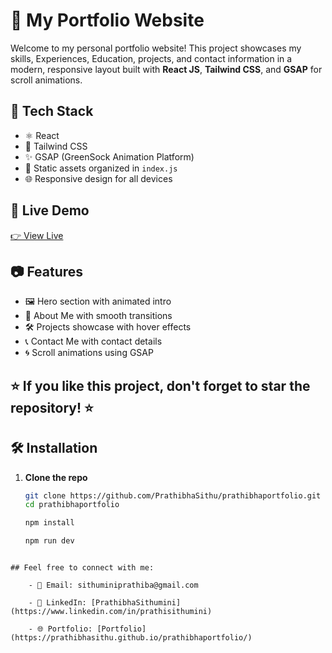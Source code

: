 # 💼 My Portfolio Website

Welcome to my personal portfolio website! This project showcases my skills, Experiences, Education, projects, and contact information in a modern, responsive layout built with **React JS**, **Tailwind CSS**, and **GSAP** for scroll animations.

## 🚀 Tech Stack

- ⚛️ React
- 🎨 Tailwind CSS
- ✨ GSAP (GreenSock Animation Platform)
- 📁 Static assets organized in `index.js`
- 🌐 Responsive design for all devices

## 📸 Live Demo

[👉 View Live](https://prathibhasithu.github.io/prathibhaportfolio/)

## 📷 Features

- 🖼️ Hero section with animated intro
- 🧩 About Me with smooth transitions
- 🛠️ Projects showcase with hover effects
- 📞 Contact Me with contact details
- 🌀 Scroll animations using GSAP

## ⭐ If you like this project, don't forget to star the repository! ⭐



## 🛠️ Installation

1. **Clone the repo**
   ```bash
   git clone https://github.com/PrathibhaSithu/prathibhaportfolio.git
   cd prathibhaportfolio

   npm install

   npm run dev
```

## Feel free to connect with me:

    - 📧 Email: sithuminiprathiba@gmail.com

    - 💼 LinkedIn: [PrathibhaSithumini](https://www.linkedin.com/in/prathisithumini)

    - 🌐 Portfolio: [Portfolio](https://prathibhasithu.github.io/prathibhaportfolio/)
